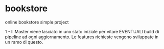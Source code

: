 # bookstore
online bookstore simple project

1 - Il Master viene lasciato in uno stato iniziale per vitare EVENTUALI build di pipeline ad ogni aggiornamento. Le features richieste vengono sviluppate in un ramo di questo.
